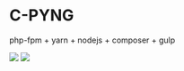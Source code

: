 # C-PYNG
php-fpm + yarn + nodejs + composer + gulp


[![](https://images.microbadger.com/badges/image/ppottie/c-pyng.svg)](https://microbadger.com/images/ppottie/c-pyng "Get your own image badge on microbadger.com")
[![](https://images.microbadger.com/badges/version/ppottie/c-pyng.svg)](https://microbadger.com/images/ppottie/c-pyng "Get your own version badge on microbadger.com")